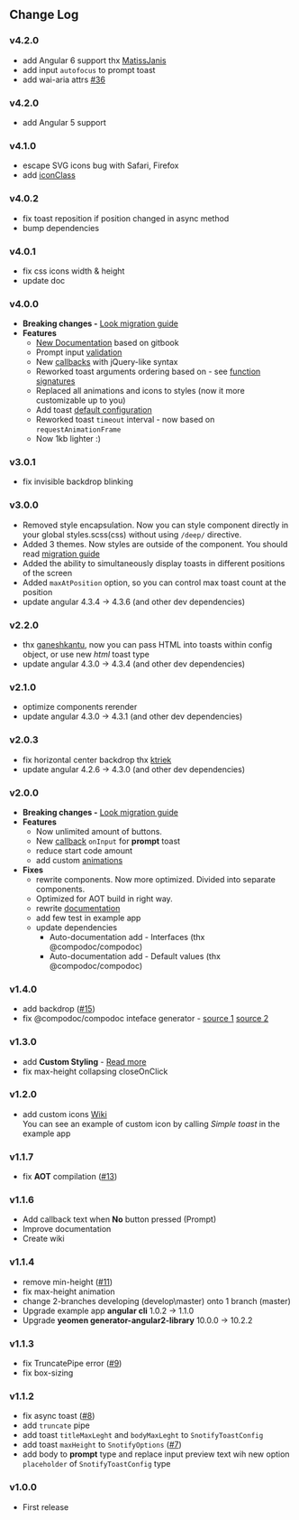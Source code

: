 ## Change Log

### v4.2.0
- add Angular 6 support thx [MatissJanis](https://github.com/artemsky/ng-snotify/pull/43)
- add input `autofocus` to prompt toast
- add wai-aria attrs [#36](https://github.com/artemsky/ng-snotify/issues/36)


### v4.2.0
- add Angular 5 support

### v4.1.0
- escape SVG icons bug with Safari, Firefox
- add [iconClass](https://artemsky.github.io/ng-snotify/documentation/api/options.html#iconclass)

### v4.0.2
- fix toast reposition if position changed in async method
- bump dependencies


### v4.0.1
- fix css icons width & height
- update doc

### v4.0.0
- **Breaking changes -** [Look migration guide](https://artemsky.github.io/ng-snotify/documentation/essentials/upgrade.html)
- **Features**
  - [New Documentation](https://artemsky.github.io/ng-snotify/documentation) based on gitbook
  - Prompt input [validation](https://artemsky.github.io/ng-snotify/documentation/essentials/examples.html#prompt--validation)
  - New [callbacks](https://artemsky.github.io/ng-snotify/documentation/api/callbacks.html) with jQuery-like syntax
  - Reworked toast arguments ordering based on - see [function signatures](https://artemsky.github.io/ng-snotify/documentation/api/snotify.html)
  - Replaced all animations and icons to styles (now it more customizable up to you)
  - Add toast [default configuration](https://artemsky.github.io/ng-snotify/documentation/api/options.html)
  - Reworked toast `timeout` interval - now based on `requestAnimationFrame`
  - Now 1kb lighter :)

### v3.0.1
  - fix invisible backdrop blinking
  
### v3.0.0
  - Removed style encapsulation. Now you can style component directly in your global styles.scss(css) without using `/deep/` directive. 
  - Added 3 themes. Now styles are outside of the component. You should read [migration guide](documentation/v2-to-v3-migration-guide.md)
  - Added the ability to simultaneously display toasts in different positions of the screen
  - Added `maxAtPosition` option, so you can control max toast count at the position
  - update angular 4.3.4 -> 4.3.6 (and other dev dependencies)

### v2.2.0
  - thx [ganeshkantu](https://github.com/artemsky/ng-snotify/issues/19), now you can pass HTML into toasts within config object, or use new *html* toast type
  - update angular 4.3.0 -> 4.3.4 (and other dev dependencies)

### v2.1.0
  - optimize components rerender
  - update angular 4.3.0 -> 4.3.1 (and other dev dependencies)

### v2.0.3
  - fix horizontal center backdrop thx [ktriek](https://github.com/artemsky/ng-snotify/pull/18)
  - update angular 4.2.6 -> 4.3.0 (and other dev dependencies)

### v2.0.0
- **Breaking changes -** [Look migration guide](https://github.com/artemsky/ng-snotify/tree/master/documentation/v1-to-v2-migration-guide.md)
- **Features**
  - Now unlimited amount of buttons.
  - New [callback](https://github.com/artemsky/ng-snotify/tree/master/documentation/v2/api.md#callbacks) `onInput` for **prompt** toast
  - reduce start code amount
  - add custom [animations](https://github.com/artemsky/ng-snotify/tree/master/documentation/v2/animations.md)
- **Fixes**
  - rewrite components. Now more optimized. Divided into separate components.
  - Optimized for AOT build in right way.
  - rewrite [documentation](https://github.com/artemsky/ng-snotify/tree/master/documentation)
  - add few test in example app
  - update dependencies
    - Auto-documentation add - Interfaces (thx @compodoc/compodoc)
    - Auto-documentation add - Default values (thx @compodoc/compodoc)


### v1.4.0

- add backdrop ([#15](https://github.com/artemsky/ng-snotify/issues/15))
- fix @compodoc/compodoc inteface generator - [source 1](https://github.com/compodoc/compodoc/issues/198)
[source 2](https://github.com/jvandemo/generator-angular2-library/issues/112)

### v1.3.0

- add **Custom Styling** - [Read more](https://github.com/artemsky/ng-snotify/wiki/Custom-Styling)
- fix max-height collapsing closeOnClick

### v1.2.0

- add custom icons [Wiki](https://github.com/artemsky/ng-snotify/wiki/API#custom-icon)  
You can see an example of custom icon by calling *Simple toast* in the example app

### v1.1.7

- fix **AOT** compilation ([#13](https://github.com/artemsky/ng-snotify/issues/13))

### v1.1.6

- Add callback text when **No** button pressed (Prompt)
- Improve documentation
- Create wiki

### v1.1.4

- remove min-height ([#11](https://github.com/artemsky/ng-snotify/issues/11))
- fix max-height animation
- change 2-branches developing (develop\master) onto 1 branch (master)
- Upgrade example app **angular cli** 1.0.2 -> 1.1.0
- Upgrade **yeomen generator-angular2-library** 10.0.0 -> 10.2.2

### v1.1.3

- fix TruncatePipe error ([#9](https://github.com/artemsky/ng-snotify/issues/9))
- fix box-sizing

### v1.1.2

- fix async toast ([#8](https://github.com/artemsky/ng-snotify/issues/8))
- add `truncate` pipe
- add toast `titleMaxLeght` and `bodyMaxLeght` to `SnotifyToastConfig`
- add toast `maxHeight` to `SnotifyOptions` ([#7](https://github.com/artemsky/ng-snotify/issues/7))
- add body to **prompt** type and replace input preview text wih new option `placeholder` of `SnotifyToastConfig` type

### v1.0.0

- First release
